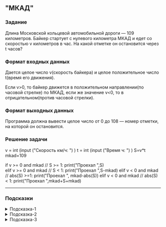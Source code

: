 ## "МКАД"

### Задание

Длина Московской кольцевой автомобильной дороги — 109 километров. Байкер стартует с нулевого километра МКАД и едет со скоростью v километров в час. На какой отметке он остановится через t часов?

### Формат входных данных

Дается целое число v(скорость байкера) и целое положительное число t(время его движения).

Если v>0, то байкер движется в положительном направлении(по часовой стрелке) по МКАД, 
если же значение v<0, то в отрицательном(против часовой стрелки).

### Формат выходных данных

Программа должна вывести целое число от 0 до 108 — номер отметки, на которой он остановится. 

### Решение задачи



v = int (input ("Скорость км/ч: ") )
t = int (input ("Время ч: ") )
S=v*t
mkad=109

if   v >= 0 and mkad // S >= 1:
    print("Проехал ",S)   
elif  v >= 0 and mkad // S < 1:
    print("Проехал ",S-mkad)
elif v < 0 and mkad // abs(S) >=1:
    print("Проехал ", mkad-abs(S))
elif v < 0 and mkad // abs(S) < 1:
    print("Проехал ",mkad+S+mkad)
    

---

### Подсказки
<details>
<summary>Подсказка-1</summary>
Нарисуйте условие задачи. Используя рисунок, поймите, на какой отметке будет байкер, 
если он проедет +200 км, а на каком если -100 (т.е. 100 км против часовой стрелки)?
</details>

<details>
<summary>Подсказка-2</summary>
Вспомните про операцию %(остаток от деления)
</details>

<details>
<summary>Подсказка-3</summary>
Сначала решите задачу для положительного значение скорости(v). 
Затем проверьте, работает ли данное решение для отрицательного значения. Если нет, дополните решение.
</details>


